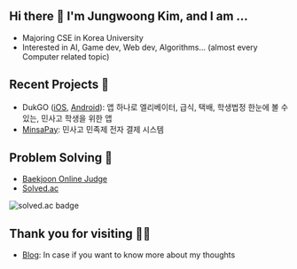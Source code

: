 ## Hi there 👋 I'm Jungwoong Kim, and I am ...

- Majoring CSE in Korea University
- Interested in AI, Game dev, Web dev, Algorithms... (almost every Computer related topic)

## Recent Projects 💾

- DukGO ([iOS](https://apps.apple.com/kr/app/dukgo/id1553000961), [Android](https://play.google.com/store/apps/details?id=com.dk040106.dukgo)): 앱 하나로 엘리베이터, 급식, 택배, 학생법정 한눈에 볼 수 있는, 민사고 학생을 위한 앱
- [MinsaPay](https://github.com/minsapay): 민사고 민족제 전자 결제 시스템

## Problem Solving 🎯

- [Baekjoon Online Judge](https://www.acmicpc.net/user/dk040106)
- [Solved.ac](https://solved.ac/profile/dk040106)

![solved.ac badge](https://mazassumnida.wtf/api/v2/generate_badge?boj=dk040106)

## Thank you for visiting 🙋‍♂️

- [Blog](https://dk040106.github.io/): In case if you want to know more about my thoughts
